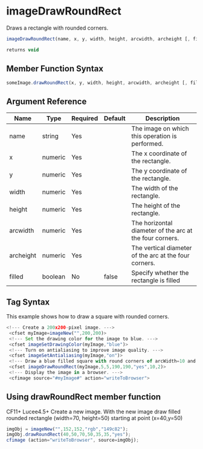 # imageDrawRoundRect

Draws a rectangle with rounded corners.

```javascript
imageDrawRoundRect(name, x, y, width, height, arcwidth, archeight [, filled])
```

```javascript
returns void
```

## Member Function Syntax

```javascript
someImage.drawRoundRect(x, y, width, height, arcwidth, archeight [, filled])
```

## Argument Reference

| Name | Type | Required | Default | Description |
| --- | --- | --- | --- | --- |
| name | string | Yes |  | The image on which this operation is performed. |
| x | numeric | Yes |  | The x coordinate of the rectangle. |
| y | numeric | Yes |  | The y coordinate of the rectangle. |
| width | numeric | Yes |  | The width of the rectangle. |
| height | numeric | Yes |  | The height of the rectangle. |
| arcwidth | numeric | Yes |  | The horizontal diameter of the arc at the four corners. |
| archeight | numeric | Yes |  | The vertical diameter of the arc at the four corners. |
| filled | boolean | No | false | Specify whether the rectangle is filled |

## Tag Syntax

This example shows how to draw a square with rounded corners.

```javascript
<!--- Create a 200x200-pixel image. ---> 
 <cfset myImage=imageNew("",200,200)> 
 <!--- Set the drawing color for the image to blue. ---> 
 <cfset imageSetDrawingColor(myImage,"blue")> 
 <!--- Turn on antialiasing to improve image quality. ---> 
 <cfset imageSetAntialiasing(myImage,"on")> 
 <!--- Draw a blue filled square with round corners of arcWidth=10 and arcHeight=2. ---> 
 <cfset imageDrawRoundRect(myImage,5,5,190,190,"yes",10,2)> 
 <!--- Display the image in a browser. ---> 
 <cfimage source="#myImage#" action="writeToBrowser">
```

## Using drawRoundRect member function

CF11+ Lucee4.5+ Create a new image. With the new image draw filled rounded rectangle (width=70, height=50) starting at point (x=40,y=50)

```javascript
imgObj = imageNew("",152,152,"rgb","149c82");
imgObj.drawRoundRect(40,50,70,50,35,35,"yes");
cfimage (action="writeToBrowser", source=imgObj);
```
